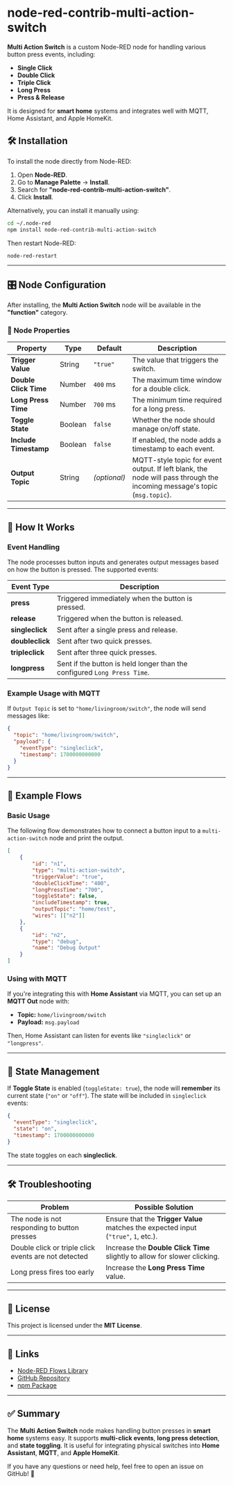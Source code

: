 # node-red-contrib-multi-action-switch

**Multi Action Switch** is a custom Node-RED node for handling various button press events, including:
- **Single Click**
- **Double Click**
- **Triple Click**
- **Long Press**
- **Press & Release**

It is designed for **smart home** systems and integrates well with MQTT, Home Assistant, and Apple HomeKit.

## 🛠 Installation

To install the node directly from Node-RED:
1. Open **Node-RED**.
2. Go to **Manage Palette** → **Install**.
3. Search for **"node-red-contrib-multi-action-switch"**.
4. Click **Install**.

Alternatively, you can install it manually using:
```bash
cd ~/.node-red
npm install node-red-contrib-multi-action-switch
```
Then restart Node-RED:
```bash
node-red-restart
```

---

## 🎛 Node Configuration

After installing, the **Multi Action Switch** node will be available in the **"function"** category.

### 🔧 **Node Properties**
| Property             | Type    | Default  | Description |
|----------------------|---------|----------|-------------|
| **Trigger Value**    | String  | `"true"` | The value that triggers the switch. |
| **Double Click Time** | Number  | `400` ms | The maximum time window for a double click. |
| **Long Press Time**  | Number  | `700` ms | The minimum time required for a long press. |
| **Toggle State**     | Boolean | `false`  | Whether the node should manage on/off state. |
| **Include Timestamp** | Boolean | `false` | If enabled, the node adds a timestamp to each event. |
| **Output Topic**      | String  | *(optional)*  | MQTT-style topic for event output. If left blank, the node will pass through the incoming message's topic (`msg.topic`). |

---

## 🔄 How It Works

### **Event Handling**
The node processes button inputs and generates output messages based on how the button is pressed. The supported events:

| Event Type     | Description |
|---------------|-------------|
| **press**      | Triggered immediately when the button is pressed. |
| **release**    | Triggered when the button is released. |
| **singleclick** | Sent after a single press and release. |
| **doubleclick** | Sent after two quick presses. |
| **tripleclick** | Sent after three quick presses. |
| **longpress**  | Sent if the button is held longer than the configured `Long Press Time`. |

### **Example Usage with MQTT**
If `Output Topic` is set to `"home/livingroom/switch"`, the node will send messages like:

```json
{
  "topic": "home/livingroom/switch",
  "payload": {
    "eventType": "singleclick",
    "timestamp": 1700000000000
  }
}
```

---

## 🚀 Example Flows

### **Basic Usage**
The following flow demonstrates how to connect a button input to a `multi-action-switch` node and print the output.

```json
[
    {
        "id": "n1",
        "type": "multi-action-switch",
        "triggerValue": "true",
        "doubleClickTime": "400",
        "longPressTime": "700",
        "toggleState": false,
        "includeTimestamp": true,
        "outputTopic": "home/test",
        "wires": [["n2"]]
    },
    {
        "id": "n2",
        "type": "debug",
        "name": "Debug Output"
    }
]
```

### **Using with MQTT**
If you're integrating this with **Home Assistant** via MQTT, you can set up an **MQTT Out** node with:

- **Topic:** `home/livingroom/switch`
- **Payload:** `msg.payload`

Then, Home Assistant can listen for events like `"singleclick"` or `"longpress"`.

---

## 🔄 **State Management**
If **Toggle State** is enabled (`toggleState: true`), the node will **remember** its current state (`"on"` or `"off"`). The state will be included in `singleclick` events:

```json
{
  "eventType": "singleclick",
  "state": "on",
  "timestamp": 1700000000000
}
```
The state toggles on each **singleclick**.

---

## 🛠 **Troubleshooting**
| Problem | Possible Solution |
|---------|------------------|
| The node is not responding to button presses | Ensure that the **Trigger Value** matches the expected input (`"true"`, `1`, etc.). |
| Double click or triple click events are not detected | Increase the **Double Click Time** slightly to allow for slower clicking. |
| Long press fires too early | Increase the **Long Press Time** value. |

---

## 📜 **License**
This project is licensed under the **MIT License**.

---

## 🔗 **Links**
- [Node-RED Flows Library](https://flows.nodered.org/)
- [GitHub Repository](https://github.com/yourusername/node-red-contrib-multi-action-switch)
- [npm Package](https://www.npmjs.com/package/node-red-contrib-multi-action-switch)

---

## ✅ Summary
The **Multi Action Switch** node makes handling button presses in **smart home** systems easy. It supports **multi-click events**, **long press detection**, and **state toggling**. It is useful for integrating physical switches into **Home Assistant**, **MQTT**, and **Apple HomeKit**.

If you have any questions or need help, feel free to open an issue on GitHub! 🚀
